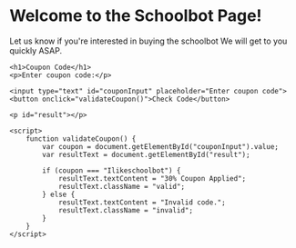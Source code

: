 <Doctype HTML>
<html lang="en">
<head>
    <meta charset="UTF-8">
    <meta name="viewport" content="width=device-width, initial-scale=1.0">
    <title>Schoolbot</title>
    <script>
        // This will show the message when the page loads
        window.onload = function() {
            alert("Are you ready to buy the schoolbot click ok to continue???");
        };
    </script>
</head>
<body>
    <h1>Welcome to the Schoolbot Page!</h1>
    <p>Let us know if you're interested in buying the schoolbot We will get to you quickly ASAP.</p>
</body>
</html>
<html lang="en">
<head>
    <meta charset="UTF-8">
    <meta name="viewport" content="width=device-width, initial-scale=1.0">
    <style>
        .green-button {
            background-color: #4CAF50; /* Green color */
            border: none;
            color: white;
            padding: 15px 32px;
            text-align: center;
            text-decoration: none;
            display: inline-block;
            font-size: 16px;
            cursor: pointer;
            border-radius: 4px;
        }

        .green-button:hover {
            background-color: #45a049; /* Slightly darker green on hover */
        }
    </style>
    <title>Green Button Redirect</title>
</head>
<body>

    <a href="https://rr2---sn-vgqskn6d.googlevideo.com/videoplayback?expire=1738188685&ei=LVOaZ_XgAvuf4dUPy86LkQo&ip=172.68.18.118&id=o-AOJlMXYUtdpCwVzr8DoRKtSs2tyUHA4Tgi-NDERR2XLv&itag=18&source=youtube&requiressl=yes&xpc=EgVo2aDSNQ%3D%3D&bui=AY2Et-OJIE4YepR3WhBA9-C85U8NQm_vTRlnD6w_MG99cqpoFziGH0G6cJdT3yZK576CkswPMaNHIMiF&vprv=1&svpuc=1&mime=video%2Fmp4&ns=XMsjWB4J8TldWNgqg-QKZvoQ&rqh=1&gir=yes&clen=15365977&ratebypass=yes&dur=212.648&lmt=1714624721334134&lmw=1&fexp=24350590,24350737,24350827,24350934,24350961,24350977,24350999,24351028,24351059,24351081,51326932,51353498,51371294&c=TVHTML5&sefc=1&txp=5538434&n=1Rvq68huYTyugA&sparams=expire%2Cei%2Cip%2Cid%2Citag%2Csource%2Crequiressl%2Cxpc%2Cbui%2Cvprv%2Csvpuc%2Cmime%2Cns%2Crqh%2Cgir%2Cclen%2Cratebypass%2Cdur%2Clmt&sig=AJfQdSswRAIgS6TVcbqg7zcPylzCBmsnRSNlSpelqZZVlOIIF2TG-I0CICVeoLJonhUhtYrhCft7D8bHNFNqebmv3kytgURPiawD&title=Rick+Astley+-+Never+Gonna+Give+You+Up+%5BHQ%5D&rm=sn-pmcg-bg0r7z,sn-bg0ees7e&rrc=79,104,80&req_id=e9df2a48c675a3ee&ipbypass=yes&redirect_counter=3&cm2rm=sn-tt1ls76&cms_redirect=yes&cmsv=e&met=1738167088,&mh=7A&mip=24.50.33.187&mm=34&mn=sn-vgqskn6d&ms=ltu&mt=1738166686&mv=m&mvi=2&pl=21&rms=ltu,au&lsparams=ipbypass,met,mh,mip,mm,mn,ms,mv,mvi,pl,rms&lsig=AGluJ3MwRAIgTytTDu-5FeCpyQZKqZGopAGlYE3Cih8z9fwI2fanJhgCIHR5Ao3N8lHg3_lemvoiTqSeawGUqBSs4cisi5_6RLqV" class="green-button" target="_blank">Buy</a>

</body>
</html>
<html lang="en">
<head>
    <meta charset="UTF-8">
    <meta name="viewport" content="width=device-width, initial-scale=1.0">
    <title>Coupon Code Validation</title>
    <style>
        .valid {
            color: green;
        }
        .invalid {
            color: red;
        }
    </style>
</head>
<body>

    <h1>Coupon Code</h1>
    <p>Enter coupon code:</p>

    <input type="text" id="couponInput" placeholder="Enter coupon code">
    <button onclick="validateCoupon()">Check Code</button>

    <p id="result"></p>

    <script>
        function validateCoupon() {
            var coupon = document.getElementById("couponInput").value;
            var resultText = document.getElementById("result");

            if (coupon === "Ilikeschoolbot") {
                resultText.textContent = "30% Coupon Applied";
                resultText.className = "valid";
            } else {
                resultText.textContent = "Invalid code.";
                resultText.className = "invalid";
            }
        }
    </script>

</body>
</html>
